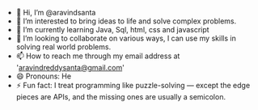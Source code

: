 - 👋 Hi, I’m @aravindsanta
- 👀 I’m interested to bring ideas to life and solve complex problems.
- 🌱 I’m currently learning Java, Sql, html, css and javascript
- 💞️ I’m looking to collaborate on various ways, I can use my skills in solving real world problems.
- 📫 How to reach me through my email address at 'aravindreddysanta@gmail.com'
- 😄 Pronouns: He
- ⚡ Fun fact: I treat programming like puzzle-solving — except the edge pieces are APIs, and the missing ones are usually a semicolon.

<!---
aravindsanta/aravindsanta is a ✨ special ✨ repository because its `README.md` (this file) appears on your GitHub profile.
You can click the Preview link to take a look at your changes.
--->
